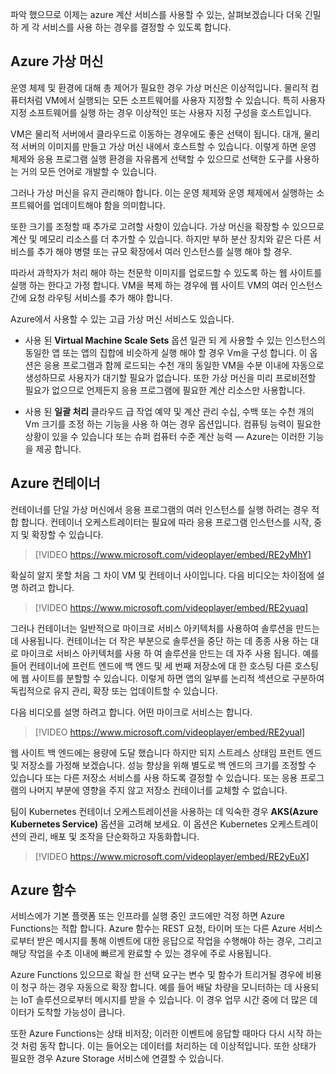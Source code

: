 파악 했으므로 이제는 azure 계산 서비스를 사용할 수 있는, 살펴보겠습니다 더욱 긴밀 하 게 각 서비스를 사용 하는 경우를 결정할 수 있도록 합니다.

## <a name="azure-virtual-machines"></a>Azure 가상 머신

운영 체제 및 환경에 대해 총 제어가 필요한 경우 가상 머신은 이상적입니다. 물리적 컴퓨터처럼 VM에서 실행되는 모든 소프트웨어를 사용자 지정할 수 있습니다. 특히 사용자 지정 소프트웨어를 실행 하는 경우 이상적인 또는 사용자 지정 구성을 호스트입니다.

VM은 물리적 서버에서 클라우드로 이동하는 경우에도 좋은 선택이 됩니다. 대개, 물리적 서버의 이미지를 만들고 가상 머신 내에서 호스트할 수 있습니다. 이렇게 하면 운영 체제와 응용 프로그램 실행 환경을 자유롭게 선택할 수 있으므로 선택한 도구를 사용하는 거의 모든 언어로 개발할 수 있습니다.

그러나 가상 머신을 유지 관리해야 합니다. 이는 운영 체제와 운영 체제에서 실행하는 소프트웨어를 업데이트해야 함을 의미합니다. 

또한 크기를 조정할 때 추가로 고려할 사항이 있습니다. 가상 머신을 확장할 수 있으므로 계산 및 메모리 리소스를 더 추가할 수 있습니다. 하지만 부하 분산 장치와 같은 다른 서비스를 추가 해야 병렬 또는 규모 확장에서 여러 인스턴스를 실행 해야 할 경우.

따라서 과학자가 처리 해야 하는 천문학 이미지를 업로드할 수 있도록 하는 웹 사이트를 실행 하는 한다고 가정 합니다. VM을 복제 하는 경우에 웹 사이트 VM의 여러 인스턴스 간에 요청 라우팅 서비스를 추가 해야 합니다.

Azure에서 사용할 수 있는 고급 가상 머신 서비스도 있습니다.

- 사용 된 **Virtual Machine Scale Sets** 옵션 일관 되 게 사용할 수 있는 인스턴스의 동일한 앱 또는 앱의 집합에 비슷하게 실행 해야 할 경우 Vm을 구성 합니다. 이 옵션은 응용 프로그램과 함께 로드되는 수천 개의 동일한 VM을 수분 이내에 자동으로 생성하므로 사용자가 대기할 필요가 없습니다. 또한 가상 머신을 미리 프로비전할 필요가 없으므로 언제든지 응용 프로그램에 필요한 계산 리소스만 사용합니다.

- 사용 된 **일괄 처리** 클라우드 급 작업 예약 및 계산 관리 수십, 수백 또는 수천 개의 Vm 크기를 조정 하는 기능을 사용 하 여는 경우 옵션입니다. 컴퓨팅 능력이 필요한 상황이 있을 수 있습니다 또는 슈퍼 컴퓨터 수준 계산 능력 &mdash; Azure는 이러한 기능을 제공 합니다.

## <a name="azure-containers"></a>Azure 컨테이너

컨테이너를 단일 가상 머신에서 응용 프로그램의 여러 인스턴스를 실행 하려는 경우 적합 합니다. 컨테이너 오케스트레이터는 필요에 따라 응용 프로그램 인스턴스를 시작, 중지 및 확장할 수 있습니다.

> [!VIDEO https://www.microsoft.com/videoplayer/embed/RE2yMhY]

확실히 알지 못할 처음 그 차이 VM 및 컨테이너 사이입니다.  다음 비디오는 차이점에 설명 하려고 합니다.

> [!VIDEO https://www.microsoft.com/videoplayer/embed/RE2yuaq]

그러나 컨테이너는 일반적으로 마이크로 서비스 아키텍처를 사용하여 솔루션을 만드는 데 사용됩니다. 컨테이너는 더 작은 부분으로 솔루션을 중단 하는 데 종종 사용 하는 대로 마이크로 서비스 아키텍처를 사용 하 여 솔루션을 만드는 데 자주 사용 됩니다. 예를 들어 컨테이너에 프런트 엔드에 백 엔드 및 세 번째 저장소에 대 한 호스팅 다른 호스팅에 웹 사이트를 분할할 수 있습니다. 이렇게 하면 앱의 일부를 논리적 섹션으로 구분하여 독립적으로 유지 관리, 확장 또는 업데이트할 수 있습니다.

다음 비디오를 설명 하려고 합니다. 어떤 마이크로 서비스는 합니다.

> [!VIDEO https://www.microsoft.com/videoplayer/embed/RE2yual]

웹 사이트 백 엔드에는 용량에 도달 했습니다 하지만 되지 스트레스 상태임 프런트 엔드 및 저장소를 가정해 보겠습니다. 성능 향상을 위해 별도로 백 엔드의 크기를 조정할 수 있습니다 또는 다른 저장소 서비스를 사용 하도록 결정할 수 있습니다. 또는 응용 프로그램의 나머지 부분에 영향을 주지 않고 저장소 컨테이너를 교체할 수 없습니다.

팀이 Kubernetes 컨테이너 오케스트레이션을 사용하는 데 익숙한 경우 **AKS(Azure Kubernetes Service)** 옵션을 고려해 보세요. 이 옵션은 Kubernetes 오케스트레이션의 관리, 배포 및 조작을 단순화하고 자동화합니다.

> [!VIDEO https://www.microsoft.com/videoplayer/embed/RE2yEuX]

## <a name="azure-functions"></a>Azure 함수

서비스에가 기본 플랫폼 또는 인프라를 실행 중인 코드에만 걱정 하면 Azure Functions는 적합 합니다. Azure 함수는 REST 요청, 타이머 또는 다른 Azure 서비스로부터 받은 메시지를 통해 이벤트에 대한 응답으로 작업을 수행해야 하는 경우, 그리고 해당 작업을 수초 이내에 빠르게 완료할 수 있는 경우에 주로 사용됩니다.

Azure Functions 있으므로 확실 한 선택 요구는 변수 및 함수가 트리거될 경우에 비용이 청구 하는 경우 자동으로 확장 합니다. 예를 들어 배달 차량을 모니터하는 데 사용되는 IoT 솔루션으로부터 메시지를 받을 수 있습니다. 이 경우 업무 시간 중에 더 많은 데이터가 도착할 가능성이 큽니다.

또한 Azure Functions는 상태 비저장; 이러한 이벤트에 응답할 때마다 다시 시작 하는 것 처럼 동작 합니다. 이는 들어오는 데이터를 처리하는 데 이상적입니다. 또한 상태가 필요한 경우 Azure Storage 서비스에 연결할 수 있습니다.
